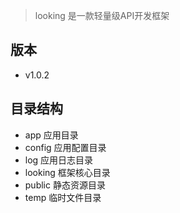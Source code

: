﻿> looking 是一款轻量级API开发框架

## 版本
+ v1.0.2

## 目录结构
+ app           应用目录
+ config        应用配置目录
+ log           应用日志目录
+ looking       框架核心目录
+ public        静态资源目录
+ temp          临时文件目录
